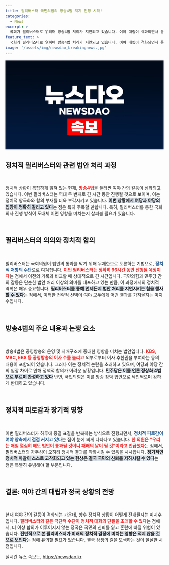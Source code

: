 ```yaml
---
title: 필리버스터 국민의힘의 방송4법 저지 전쟁 시작!
categories:
  - News
excerpt: >
  국회가 필리버스터로 얽히며 방송4법 처리가 지연되고 있습니다. 여야 대립이 격화되면서 통과가 불투명해지고, 국민의힘은 강력한 저항에 직면했습니다. 이 사태의 끝은 어디일까요?
feature_text: >
  국회가 필리버스터로 얽히며 방송4법 처리가 지연되고 있습니다. 여야 대립이 격화되면서 통과가 불투명해지고, 국민의힘은 강력한 저항에 직면했습니다. 이 사태의 끝은 어디일까요?
image: '/assets/img/newsdao_breakingnews.jpg'
---
```


<p><img src="/assets/img/newsdao_breakingnews.jpg" alt="implanttips 속보" /></p>

<h2 data-ke-size="size26">정치적 필리버스터와 관련 법안 처리 과정</h2>

<p data-ke-size="size16">&nbsp;</p>

<p>정치적 상황이 복잡하게 얽혀 있는 현재, <b><span style="color: #ee2323;">방송4법</span></b>을 둘러싼 여야 간의 갈등이 심화되고 있습니다. 이번 필리버스터는 역대 두 번째로 긴 시간 동안 진행될 것으로 보이며, 이는 정치적 양극화와 합의 부재를 더욱 부각시키고 있습니다. <b><span style="background-color: #21538527;">이번 상황에서 여당과 야당의 입장이 명확히 갈리고 있다</span></b>는 점은 특히 주목할 만합니다. 특히, 필리버스터를 통한 국회 의사 진행 방식이 도대체 어떤 영향을 미치는지 살펴볼 필요가 있습니다.</p>

<p data-ke-size="size16">&nbsp;</p>

<h2 data-ke-size="size26">필리버스터의 의의와 정치적 함의</h2>

<p data-ke-size="size16">&nbsp;</p>

<p>필리버스터는 국회의원이 법안의 통과를 막기 위해 무제한으로 토론하는 기법으로, <b><span style="color: #1a5490;">정치적 저항의 수단</span></b>으로 여겨집니다. <b><span style="color: #ee2323;">이번 필리버스터는 정확히 96시간 동안 진행될 예정이다</span></b>는 점에서 이전의 기록과 비교할 때 상대적으로 긴 시간입니다. 국민의힘과 민주당 간의 갈등은 단순한 법안 처리 이상의 의미를 내포하고 있는 만큼, 이 과정에서의 정치적 역학은 매우 중요합니다. <b><span style="background-color: #21538527;">필리버스터를 통해 언제든지 법안 처리를 지연시키는 힘을 행사할 수 있다</span></b>는 점에서, 이러한 전략적 선택이 여야 모두에게 어떤 결과를 가져올지는 미지수입니다.</p>

<p data-ke-size="size16">&nbsp;</p>

<h2 data-ke-size="size26">방송4법의 주요 내용과 논쟁 요소</h2>

<p data-ke-size="size16">&nbsp;</p>

<p>방송4법은 공영방송의 운영 및 지배구조에 중대한 영향을 미치는 법안입니다. <b><span style="color: #ee2323;">KBS, MBC, EBS 등 공영방송의 이사 수를 늘리고</span></b> 외부로부터 이사 추천권을 부여하는 등의 내용이 포함되어 있습니다. 그러나 이는 정치적 논란을 초래하고 있으며, 여당과 야당 간의 입장 차이로 인해 정책적 합의가 어려운 상황입니다. <b><span style="background-color: #21538527;">민주당은 이를 언론 정상화 4법으로 부르며 찬성하고 있다</span></b> 반면, 국민의힘은 이를 방송 장악 법안으로 낙인찍으며 강하게 반대하고 있습니다.</p>

<p data-ke-size="size16">&nbsp;</p>

<h2 data-ke-size="size26">정치적 피로감과 장기적 영향</h2>

<p data-ke-size="size16">&nbsp;</p>

<p>이번 필리버스터가 하루에 종결 표결을 반복하는 방식으로 진행되면서, <b><span style="color: #1a5490;">정치적 피로감이 여야 양측에서 점점 커지고 있다</span></b>는 점이 눈에 띄게 나타나고 있습니다. <b><span style="color: #ee2323;">한 의원은 "우리는 매일 열심히 해도 법안이 통과될 것이니 패배의 날이 될 것"이라고 언급했다</span></b>는 점에서, 필리버스터의 자주성이 오히려 정치적 결과를 악화시킬 수 있음을 시사합니다. <b><span style="background-color: #21538527;">정기적인 정치적 마찰이 스스로 고착화되고 있는 현상은 결국 국민의 신뢰를 저하시킬 수 있다</span></b>는 점은 특별히 유념해야 할 부분입니다.</p>

<p data-ke-size="size16">&nbsp;</p>

<h2 data-ke-size="size26">결론: 여야 간의 대립과 정국 상황의 전망</h2>

<p data-ke-size="size16">&nbsp;</p>

<p>현재 여야 간의 갈등이 격화되는 가운데, 향후 정치적 상황이 어떻게 전개될지는 미지수입니다. <b><span style="color: #ee2323;">필리버스터와 같은 극단적 수단이 정치적 대화의 단절을 초래할 수 있다</span></b>는 점에서, 더 이상 합의가 이루어지지 않는 정국은 국민의 신뢰를 잃고 혼란에 빠질 위험이 있습니다. <b><span style="background-color: #21538527;">전반적으로 본 필리버스터가 미래의 정치적 결정에 미치는 영향은 적지 않을 것으로 보인다</span></b>는 점에 유의할 필요가 있습니다. 결국 상생의 길을 모색하는 것이 절실한 시점입니다.</p>
실시간 뉴스 속보는, <a href="https://newsdao.kr" rel="dofollow">https://newsdao.kr</a>


